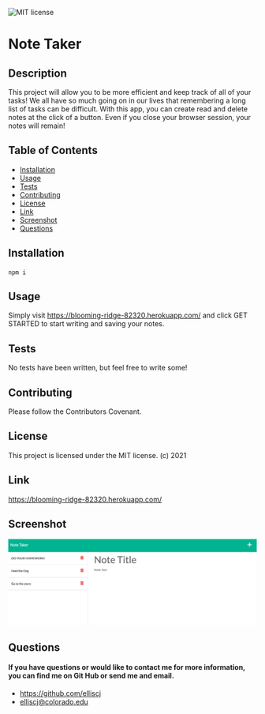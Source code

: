![MIT license](https://img.shields.io/badge/MIT-license-blue)

# Note Taker

## Description

This project will allow you to be more efficient and keep track of all of your tasks! We all have so much going on in our lives that remembering a long list of tasks can be difficult. With this app, you can create read and delete notes at the click of a button. Even if you close your browser session, your notes will remain!

## Table of Contents

- [Installation](#installation)
- [Usage](#usage)
- [Tests](#tests)
- [Contributing](#contributing)
- [License](#license)
- [Link](#link)
- [Screenshot](#screenshot)
- [Questions](#questions)

## Installation

    npm i

## Usage

Simply visit https://blooming-ridge-82320.herokuapp.com/ and click GET STARTED to start writing and saving your notes.

## Tests

No tests have been written, but feel free to write some!

## Contributing

Please follow the Contributors Covenant.

## License

This project is licensed under the MIT license. (c) 2021

## Link

https://blooming-ridge-82320.herokuapp.com/

## Screenshot

![Note Taker](/images/note-taker.png)

## Questions

#### If you have questions or would like to contact me for more information, you can find me on Git Hub or send me and email.

- https://github.com/elliscj
- elliscj@colorado.edu
